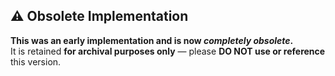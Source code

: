 ## ⚠️ Obsolete Implementation

**This was an early implementation and is now _completely obsolete_.**  
It is retained **for archival purposes only** — please **DO NOT use or reference** this version.
